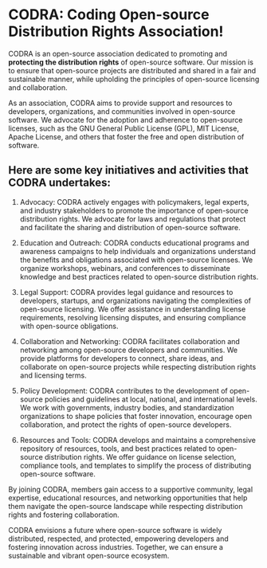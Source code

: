 # CODRA: Coding Open-source Distribution Rights Association!

CODRA is an open-source association dedicated to promoting and **protecting the distribution rights** of open-source software. Our mission is to ensure that open-source projects are distributed and shared in a fair and sustainable manner, while upholding the principles of open-source licensing and collaboration.

As an association, CODRA aims to provide support and resources to developers, organizations, and communities involved in open-source software. We advocate for the adoption and adherence to open-source licenses, such as the GNU General Public License (GPL), MIT License, Apache License, and others that foster the free and open distribution of software.

## Here are some key initiatives and activities that CODRA undertakes:

1.  Advocacy: CODRA actively engages with policymakers, legal experts, and industry stakeholders to promote the importance of open-source distribution rights. We advocate for laws and regulations that protect and facilitate the sharing and distribution of open-source software.
    
2.  Education and Outreach: CODRA conducts educational programs and awareness campaigns to help individuals and organizations understand the benefits and obligations associated with open-source licenses. We organize workshops, webinars, and conferences to disseminate knowledge and best practices related to open-source distribution rights.
    
3.  Legal Support: CODRA provides legal guidance and resources to developers, startups, and organizations navigating the complexities of open-source licensing. We offer assistance in understanding license requirements, resolving licensing disputes, and ensuring compliance with open-source obligations.
    
4.  Collaboration and Networking: CODRA facilitates collaboration and networking among open-source developers and communities. We provide platforms for developers to connect, share ideas, and collaborate on open-source projects while respecting distribution rights and licensing terms.
    
5.  Policy Development: CODRA contributes to the development of open-source policies and guidelines at local, national, and international levels. We work with governments, industry bodies, and standardization organizations to shape policies that foster innovation, encourage open collaboration, and protect the rights of open-source developers.
    
6.  Resources and Tools: CODRA develops and maintains a comprehensive repository of resources, tools, and best practices related to open-source distribution rights. We offer guidance on license selection, compliance tools, and templates to simplify the process of distributing open-source software.


By joining CODRA, members gain access to a supportive community, legal expertise, educational resources, and networking opportunities that help them navigate the open-source landscape while respecting distribution rights and fostering collaboration.

CODRA envisions a future where open-source software is widely distributed, respected, and protected, empowering developers and fostering innovation across industries. Together, we can ensure a sustainable and vibrant open-source ecosystem.
